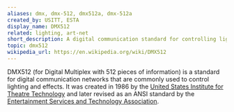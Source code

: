```yaml
---
aliases: dmx, dmx-512, dmx512a, dmx-512a
created_by: USITT, ESTA
display_name: DMX512
related: lighting, art-net
short_description: A digital communication standard for controlling lighting and effects.
topic: dmx512
wikipedia_url: https://en.wikipedia.org/wiki/DMX512
---
```


DMX512 (for Digital Multiplex with 512 pieces of information) is a standard for digital communication networks that are commonly used to control lighting and effects. It was created in 1986 by the [United States Institute for Theatre Technology](http://www.usitt.org/) and later revised as an ANSI standard by the [Entertainment Services and Technology Association](https://www.esta.org/).
